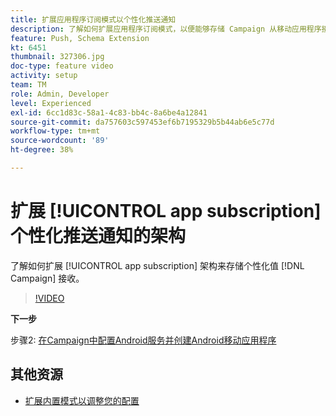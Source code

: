 ```yaml
---
title: 扩展应用程序订阅模式以个性化推送通知
description: 了解如何扩展应用程序订阅模式，以便能够存储 Campaign 从移动应用程序接收到的个性化值。
feature: Push, Schema Extension
kt: 6451
thumbnail: 327306.jpg
doc-type: feature video
activity: setup
team: TM
role: Admin, Developer
level: Experienced
exl-id: 6cc1d83c-58a1-4c83-bb4c-8a6be4a12841
source-git-commit: da757603c597453ef6b7195329b5b44ab6e5c77d
workflow-type: tm+mt
source-wordcount: '89'
ht-degree: 38%

---
```


# 扩展 [!UICONTROL app subscription] 个性化推送通知的架构

了解如何扩展 [!UICONTROL app subscription] 架构来存储个性化值 [!DNL Campaign] 接收。

>[!VIDEO](https://video.tv.adobe.com/v/327306?quality=12)

**下一步**

步骤2: [在Campaign中配置Android服务并创建Android移动应用程序](/help/tutorial-getting-started-with-push-notifications-for-android/configuring-an-android-service-in-campaign.md)

## 其他资源

* [扩展内置模式以调整您的配置](https://experienceleague.adobe.com/docs/campaign-classic/using/sending-messages/sending-push-notifications/configure-the-mobile-app/configuring-the-mobile-application-android.html#extend-subscription-schema)
